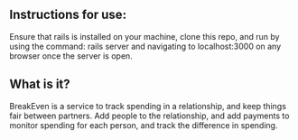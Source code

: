 ## Instructions for use:
Ensure that rails is installed on your machine, clone this repo, and run by using the command:
rails server
and navigating to localhost:3000 on any browser once the server is open.

## What is it?
BreakEven is a service to track spending in a relationship, and keep things fair
between partners. Add people to the relationship, and add payments to monitor spending
for each person, and track the difference in spending.
